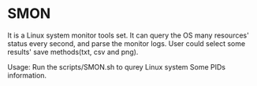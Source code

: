 # SMON
It is a Linux system monitor tools set. 
It can query the OS many resources' status every second, 
and parse the monitor logs. 
User could select some results' save methods(txt, csv and png).

Usage:
Run the scripts/SMON.sh to qurey Linux system Some PIDs information.

